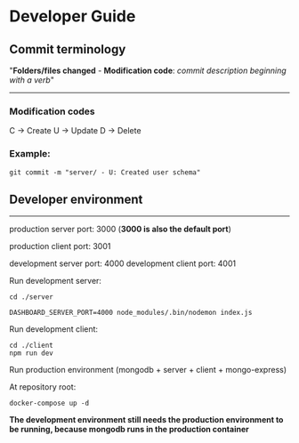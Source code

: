 # Developer Guide


## Commit terminology

"**Folders/files changed** - **Modification code**: *commit description beginning  with a verb*"

---

### Modification codes
C -> Create
U -> Update
D -> Delete

### Example:
```
git commit -m "server/ - U: Created user schema"
```

## Developer environment
---

production server port: 3000 (**3000 is also the default port**)

production client port: 3001

development server port: 4000
development client port: 4001


Run development server:
```
cd ./server

DASHBOARD_SERVER_PORT=4000 node_modules/.bin/nodemon index.js
```

Run development client:

```
cd ./client
npm run dev
```

Run production environment (mongodb + server + client + mongo-express)

At repository root:
```
docker-compose up -d
```

**The development environment still needs the production environment to be running, because mongodb runs in the production container**